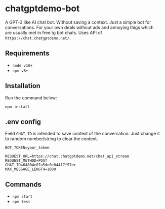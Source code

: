 # chatgptdemo-bot

A GPT-3 like AI chat bot. Without saving a context. Just a simple bot for conversations. For your own deals without ads and annoying thigs which are usually met in free tg bot chats. Uses API of `https://chat.chatgptdemo.net/`. 


## Requirements

- `node v18+`
- `npm v8+`


## Installation

Run the command below:

```
npm install
```

## .env config

Field `CHAT_ID` is intended to save context of the conversation. Just change it to random number/string to clear the context. 

```
BOT_TOKEN=your_token

REQUEST_URL=https://chat.chatgptdemo.net/chat_api_stream
REQUEST_METHOD=POST
CHAT_ID=64804e07a5dc0e04417f57ec
MAX_MESSAGE_LENGTH=1000
```

## Commands

- `npm start`
- `npm test`


